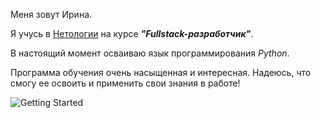 Меня зовут Ирина.

Я учусь в [Нетологии](https://netology.ru) на курсе **_"Fullstack-разработчик"_**. 

В настоящий момент осваиваю язык программирования _Python_.

Программа обучения очень насыщенная и интересная. Надеюсь, что смогу ее освоить и применить свои знания в работе!

![Getting Started](./images/RSHSqkH_kZU.jpg)